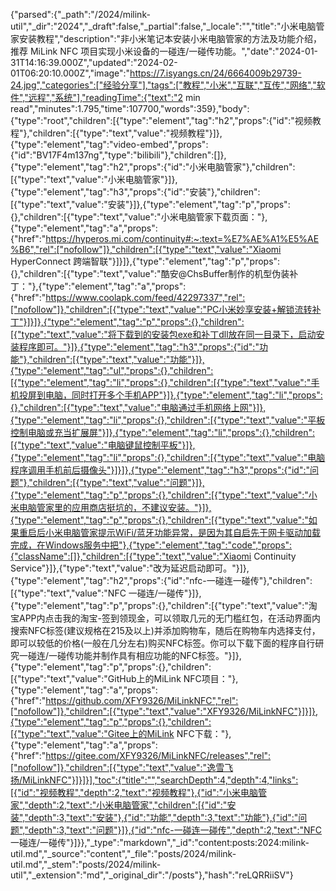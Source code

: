 {"parsed":{"_path":"/2024/milink-util","_dir":"2024","_draft":false,"_partial":false,"_locale":"","title":"小米电脑管家安装教程","description":"非小米笔记本安装小米电脑管家的方法及功能介绍，推荐 MiLink NFC 项目实现小米设备的一碰连/一碰传功能。","date":"2024-01-31T14:16:39.000Z","updated":"2024-02-01T06:20:10.000Z","image":"https://7.isyangs.cn/24/6664009b29739-24.jpg","categories":["经验分享"],"tags":["教程","小米","互联","互传","网络","软件","远程","系统"],"readingTime":{"text":"2 min read","minutes":1.795,"time":107700,"words":359},"body":{"type":"root","children":[{"type":"element","tag":"h2","props":{"id":"视频教程"},"children":[{"type":"text","value":"视频教程"}]},{"type":"element","tag":"video-embed","props":{"id":"BV17F4m137ng","type":"bilibili"},"children":[]},{"type":"element","tag":"h2","props":{"id":"小米电脑管家"},"children":[{"type":"text","value":"小米电脑管家"}]},{"type":"element","tag":"h3","props":{"id":"安装"},"children":[{"type":"text","value":"安装"}]},{"type":"element","tag":"p","props":{},"children":[{"type":"text","value":"小米电脑管家下载页面："},{"type":"element","tag":"a","props":{"href":"https://hyperos.mi.com/continuity#:~:text=%E7%AE%A1%E5%AE%B6","rel":["nofollow"]},"children":[{"type":"text","value":"Xiaomi HyperConnect 跨端智联"}]}]},{"type":"element","tag":"p","props":{},"children":[{"type":"text","value":"酷安@ChsBuffer制作的机型伪装补丁："},{"type":"element","tag":"a","props":{"href":"https://www.coolapk.com/feed/42297337","rel":["nofollow"]},"children":[{"type":"text","value":"PC小米妙享安装+解锁流转补丁"}]}]},{"type":"element","tag":"p","props":{},"children":[{"type":"text","value":"将下载到的安装包exe和补丁dll放在同一目录下，启动安装程序即可。"}]},{"type":"element","tag":"h3","props":{"id":"功能"},"children":[{"type":"text","value":"功能"}]},{"type":"element","tag":"ul","props":{},"children":[{"type":"element","tag":"li","props":{},"children":[{"type":"text","value":"手机投屏到电脑，同时打开多个手机APP"}]},{"type":"element","tag":"li","props":{},"children":[{"type":"text","value":"电脑通过手机网络上网"}]},{"type":"element","tag":"li","props":{},"children":[{"type":"text","value":"平板控制电脑或充当扩展屏"}]},{"type":"element","tag":"li","props":{},"children":[{"type":"text","value":"电脑键鼠控制平板"}]},{"type":"element","tag":"li","props":{},"children":[{"type":"text","value":"电脑程序调用手机前后摄像头"}]}]},{"type":"element","tag":"h3","props":{"id":"问题"},"children":[{"type":"text","value":"问题"}]},{"type":"element","tag":"p","props":{},"children":[{"type":"text","value":"小米电脑管家里的应用商店挺坑的，不建议安装。"}]},{"type":"element","tag":"p","props":{},"children":[{"type":"text","value":"如果重启后小米电脑管家提示WiFi/蓝牙功能异常，是因为其自启先于网卡驱动加载完成，在Windows服务中把"},{"type":"element","tag":"code","props":{"className":[]},"children":[{"type":"text","value":"Xiaomi Continuity Service"}]},{"type":"text","value":"改为延迟启动即可。"}]},{"type":"element","tag":"h2","props":{"id":"nfc-一碰连一碰传"},"children":[{"type":"text","value":"NFC 一碰连/一碰传"}]},{"type":"element","tag":"p","props":{},"children":[{"type":"text","value":"淘宝APP内点击我的淘宝-签到领现金，可以领取几元的无门槛红包，在活动界面内搜索NFC标签(建议规格在215及以上)并添加购物车，随后在购物车内选择支付，即可以较低的价格(一般在几分左右)购买NFC标签。你可以下载下面的程序自行研究一碰连/一碰传功能并制作具有相应功能的NFC标签。"}]},{"type":"element","tag":"p","props":{},"children":[{"type":"text","value":"GitHub上的MiLink NFC项目："},{"type":"element","tag":"a","props":{"href":"https://github.com/XFY9326/MiLinkNFC","rel":["nofollow"]},"children":[{"type":"text","value":"XFY9326/MiLinkNFC"}]}]},{"type":"element","tag":"p","props":{},"children":[{"type":"text","value":"Gitee上的MiLink NFC下载："},{"type":"element","tag":"a","props":{"href":"https://gitee.com/XFY9326/MiLinkNFC/releases","rel":["nofollow"]},"children":[{"type":"text","value":"逸雪飞扬/MiLinkNFC"}]}]}],"toc":{"title":"","searchDepth":4,"depth":4,"links":[{"id":"视频教程","depth":2,"text":"视频教程"},{"id":"小米电脑管家","depth":2,"text":"小米电脑管家","children":[{"id":"安装","depth":3,"text":"安装"},{"id":"功能","depth":3,"text":"功能"},{"id":"问题","depth":3,"text":"问题"}]},{"id":"nfc-一碰连一碰传","depth":2,"text":"NFC 一碰连/一碰传"}]}},"_type":"markdown","_id":"content:posts:2024:milink-util.md","_source":"content","_file":"posts/2024/milink-util.md","_stem":"posts/2024/milink-util","_extension":"md","_original_dir":"/posts"},"hash":"reLQRRiiSV"}